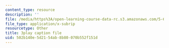 ```yaml
---
content_type: resource
description: ''
file: /media/https%3A/open-learning-course-data-rc.s3.amazonaws.com/5-61-physical-chemistry-fall-2017/502b140e5d2154ab8b80070b552f151d_XxRjzphItU0.vtt
file_type: application/x-subrip
resourcetype: Other
title: 3play caption file
uid: 502b140e-5d21-54ab-8b80-070b552f151d
---
```

